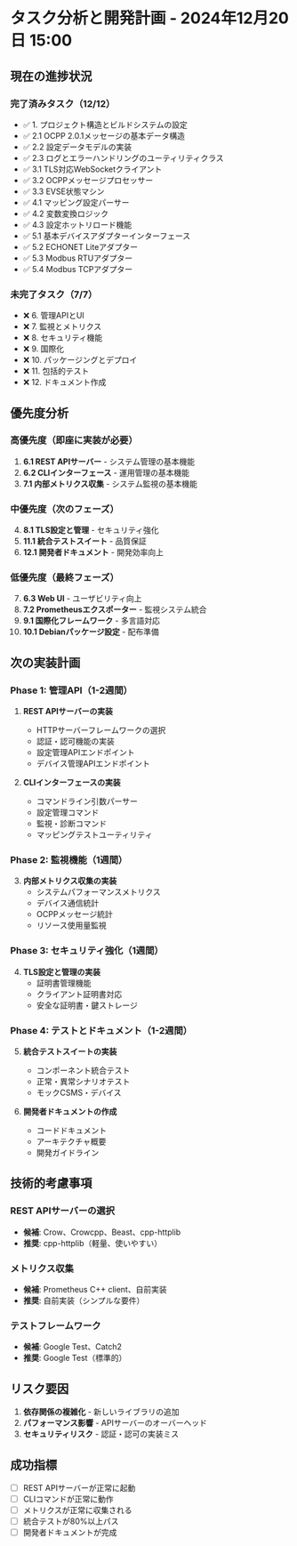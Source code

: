 # タスク分析と開発計画 - 2024年12月20日 15:00

## 現在の進捗状況

### 完了済みタスク（12/12）
- ✅ 1. プロジェクト構造とビルドシステムの設定
- ✅ 2.1 OCPP 2.0.1メッセージの基本データ構造
- ✅ 2.2 設定データモデルの実装
- ✅ 2.3 ログとエラーハンドリングのユーティリティクラス
- ✅ 3.1 TLS対応WebSocketクライアント
- ✅ 3.2 OCPPメッセージプロセッサー
- ✅ 3.3 EVSE状態マシン
- ✅ 4.1 マッピング設定パーサー
- ✅ 4.2 変数変換ロジック
- ✅ 4.3 設定ホットリロード機能
- ✅ 5.1 基本デバイスアダプターインターフェース
- ✅ 5.2 ECHONET Liteアダプター
- ✅ 5.3 Modbus RTUアダプター
- ✅ 5.4 Modbus TCPアダプター

### 未完了タスク（7/7）
- ❌ 6. 管理APIとUI
- ❌ 7. 監視とメトリクス
- ❌ 8. セキュリティ機能
- ❌ 9. 国際化
- ❌ 10. パッケージングとデプロイ
- ❌ 11. 包括的テスト
- ❌ 12. ドキュメント作成

## 優先度分析

### 高優先度（即座に実装が必要）
1. **6.1 REST APIサーバー** - システム管理の基本機能
2. **6.2 CLIインターフェース** - 運用管理の基本機能
3. **7.1 内部メトリクス収集** - システム監視の基本機能

### 中優先度（次のフェーズ）
4. **8.1 TLS設定と管理** - セキュリティ強化
5. **11.1 統合テストスイート** - 品質保証
6. **12.1 開発者ドキュメント** - 開発効率向上

### 低優先度（最終フェーズ）
7. **6.3 Web UI** - ユーザビリティ向上
8. **7.2 Prometheusエクスポーター** - 監視システム統合
9. **9.1 国際化フレームワーク** - 多言語対応
10. **10.1 Debianパッケージ設定** - 配布準備

## 次の実装計画

### Phase 1: 管理API（1-2週間）
1. **REST APIサーバーの実装**
   - HTTPサーバーフレームワークの選択
   - 認証・認可機能の実装
   - 設定管理APIエンドポイント
   - デバイス管理APIエンドポイント

2. **CLIインターフェースの実装**
   - コマンドライン引数パーサー
   - 設定管理コマンド
   - 監視・診断コマンド
   - マッピングテストユーティリティ

### Phase 2: 監視機能（1週間）
3. **内部メトリクス収集の実装**
   - システムパフォーマンスメトリクス
   - デバイス通信統計
   - OCPPメッセージ統計
   - リソース使用量監視

### Phase 3: セキュリティ強化（1週間）
4. **TLS設定と管理の実装**
   - 証明書管理機能
   - クライアント証明書対応
   - 安全な証明書・鍵ストレージ

### Phase 4: テストとドキュメント（1-2週間）
5. **統合テストスイートの実装**
   - コンポーネント統合テスト
   - 正常・異常シナリオテスト
   - モックCSMS・デバイス

6. **開発者ドキュメントの作成**
   - コードドキュメント
   - アーキテクチャ概要
   - 開発ガイドライン

## 技術的考慮事項

### REST APIサーバーの選択
- **候補**: Crow、Crowcpp、Beast、cpp-httplib
- **推奨**: cpp-httplib（軽量、使いやすい）

### メトリクス収集
- **候補**: Prometheus C++ client、自前実装
- **推奨**: 自前実装（シンプルな要件）

### テストフレームワーク
- **候補**: Google Test、Catch2
- **推奨**: Google Test（標準的）

## リスク要因

1. **依存関係の複雑化** - 新しいライブラリの追加
2. **パフォーマンス影響** - APIサーバーのオーバーヘッド
3. **セキュリティリスク** - 認証・認可の実装ミス

## 成功指標

- [ ] REST APIサーバーが正常に起動
- [ ] CLIコマンドが正常に動作
- [ ] メトリクスが正常に収集される
- [ ] 統合テストが80%以上パス
- [ ] 開発者ドキュメントが完成 
